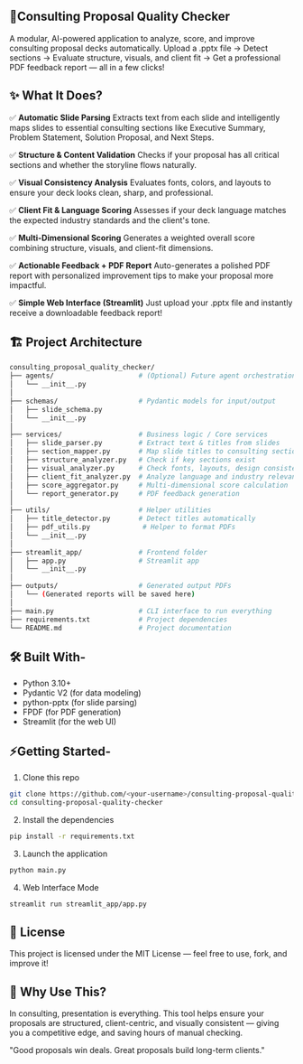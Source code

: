 ## 🚀Consulting Proposal Quality Checker
A modular, AI-powered application to analyze, score, and improve consulting proposal decks automatically.
Upload a .pptx file → Detect sections → Evaluate structure, visuals, and client fit → Get a professional PDF feedback report — all in a few clicks!

## ✨ What It Does?

✅ **Automatic Slide Parsing**
Extracts text from each slide and intelligently maps slides to essential consulting sections like Executive Summary, Problem Statement, Solution Proposal, and Next Steps.

✅ **Structure & Content Validation**
Checks if your proposal has all critical sections and whether the storyline flows naturally.

✅ **Visual Consistency Analysis**
Evaluates fonts, colors, and layouts to ensure your deck looks clean, sharp, and professional.

✅ **Client Fit & Language Scoring**
Assesses if your deck language matches the expected industry standards and the client's tone.

✅ **Multi-Dimensional Scoring**
Generates a weighted overall score combining structure, visuals, and client-fit dimensions.

✅ **Actionable Feedback + PDF Report**
Auto-generates a polished PDF report with personalized improvement tips to make your proposal more impactful.

✅ **Simple Web Interface (Streamlit)**
Just upload your .pptx file and instantly receive a downloadable feedback report!

## 🏗️ Project Architecture
``` bash
consulting_proposal_quality_checker/
├── agents/                     # (Optional) Future agent orchestration (if you want later)
│   └── __init__.py
│
├── schemas/                    # Pydantic models for input/output
│   ├── slide_schema.py
│   └── __init__.py
│
├── services/                   # Business logic / Core services
│   ├── slide_parser.py         # Extract text & titles from slides
│   ├── section_mapper.py       # Map slide titles to consulting sections
│   ├── structure_analyzer.py   # Check if key sections exist
│   ├── visual_analyzer.py      # Check fonts, layouts, design consistency
│   ├── client_fit_analyzer.py  # Analyze language and industry relevance
│   ├── score_aggregator.py     # Multi-dimensional score calculation
│   └── report_generator.py     # PDF feedback generation
│
├── utils/                      # Helper utilities
│   ├── title_detector.py       # Detect titles automatically
│   ├── pdf_utils.py             # Helper to format PDFs
│   └── __init__.py
│
├── streamlit_app/              # Frontend folder
│   ├── app.py                  # Streamlit app
│   └── __init__.py
│
├── outputs/                    # Generated output PDFs
│   └── (Generated reports will be saved here)
│
├── main.py                     # CLI interface to run everything
├── requirements.txt            # Project dependencies
└── README.md                   # Project documentation

```

## 🛠️ Built With-

- Python 3.10+
- Pydantic V2 (for data modeling)
- python-pptx (for slide parsing)
- FPDF (for PDF generation)
- Streamlit (for the web UI)

## ⚡Getting Started-

1. Clone this repo

```bash
git clone https://github.com/<your-username>/consulting-proposal-quality-checker.git
cd consulting-proposal-quality-checker
```
2. Install the dependencies

```bash
pip install -r requirements.txt

```
3. Launch the application

```bash
python main.py
```

4. Web Interface Mode

```bash
streamlit run streamlit_app/app.py
```

## 📄 License
This project is licensed under the MIT License — feel free to use, fork, and improve it!

## 🙌 Why Use This?
In consulting, presentation is everything.
This tool helps ensure your proposals are structured, client-centric, and visually consistent — giving you a competitive edge, and saving hours of manual checking.

"Good proposals win deals. Great proposals build long-term clients."